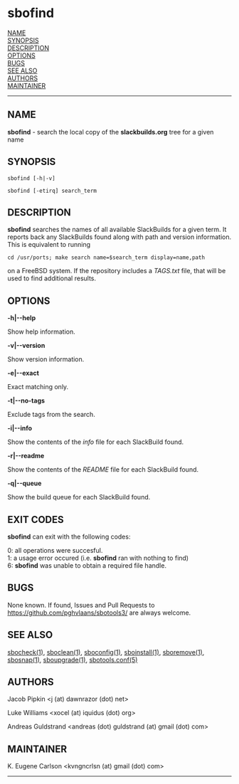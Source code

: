 # sbofind

[NAME](#name)\
[SYNOPSIS](#synopsis)\
[DESCRIPTION](#description)\
[OPTIONS](#options)\
[BUGS](#bugs)\
[SEE ALSO](#see-also)\
[AUTHORS](#authors)\
[MAINTAINER](#maintainer)

------------------------------------------------------------------------

## NAME

**sbofind** - search the local copy of the **slackbuilds.org** tree for a
given name

## SYNOPSIS

    sbofind [-h|-v]

    sbofind [-etirq] search_term

## DESCRIPTION

**sbofind** searches the names of all available SlackBuilds for a given
term. It reports back any SlackBuilds found along with path and version
information. This is equivalent to running

    cd /usr/ports; make search name=$search_term display=name,path

on a FreeBSD system. If the repository includes a *TAGS.txt* file, that
will be used to find additional results.

## OPTIONS

**-h\|\--help**

Show help information.

**-v\|\--version**

Show version information.

**-e\|\--exact**

Exact matching only.

**-t\|\--no-tags**

Exclude tags from the search.

**-i\|\--info**

Show the contents of the *info* file for each SlackBuild found.

**-r\|\--readme**

Show the contents of the *README* file for each SlackBuild found.

**-q\|\--queue**

Show the build queue for each SlackBuild found.

## EXIT CODES

**sbofind** can exit with the following codes:

0: all operations were succesful.\
1: a usage error occured (i.e. **sbofind** ran with nothing to find)\
6: **sbofind** was unable to obtain a required file handle.

## BUGS

None known. If found, Issues and Pull Requests to
<https://github.com/pghvlaans/sbotools3/> are always welcome.

## SEE ALSO

[sbocheck(1)](sbocheck.1.md), [sboclean(1)](sboclean.1.md), [sboconfig(1)](sboconfig.1.md), [sboinstall(1)](sboinstall.1.md), [sboremove(1)](sboremove.1.md),
[sbosnap(1)](sbosnap.1.md), [sboupgrade(1)](sboupgrade.1.md), [sbotools.conf(5)](sbotools.conf.5.md)

## AUTHORS

Jacob Pipkin \<j (at) dawnrazor (dot) net\>

Luke Williams \<xocel (at) iquidus (dot) org\>

Andreas Guldstrand \<andreas (dot) guldstrand (at) gmail (dot) com\>

## MAINTAINER

K. Eugene Carlson \<kvngncrlsn (at) gmail (dot) com\>

------------------------------------------------------------------------
